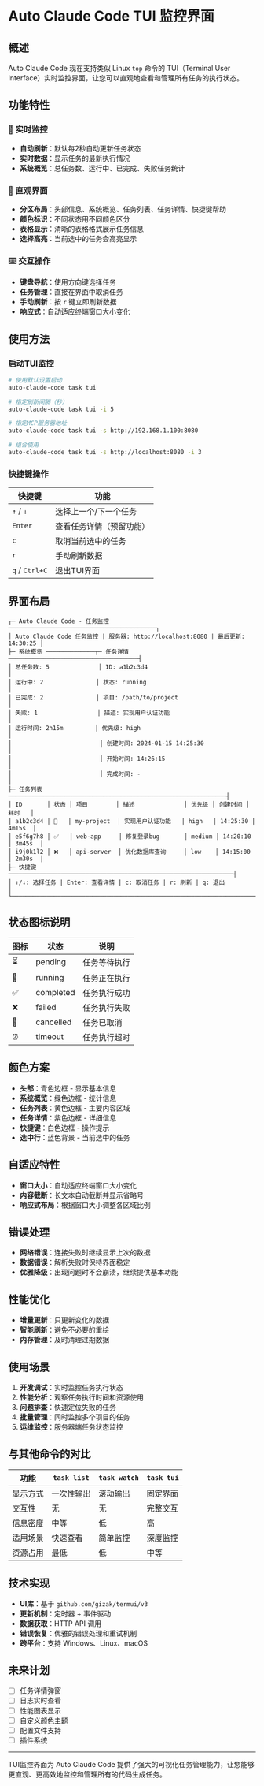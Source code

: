 # Auto Claude Code TUI 监控界面

## 概述

Auto Claude Code 现在支持类似 Linux `top` 命令的 TUI（Terminal User Interface）实时监控界面，让您可以直观地查看和管理所有任务的执行状态。

## 功能特性

### 🎯 实时监控
- **自动刷新**：默认每2秒自动更新任务状态
- **实时数据**：显示任务的最新执行情况
- **系统概览**：总任务数、运行中、已完成、失败任务统计

### 🎨 直观界面
- **分区布局**：头部信息、系统概览、任务列表、任务详情、快捷键帮助
- **颜色标识**：不同状态用不同颜色区分
- **表格显示**：清晰的表格格式展示任务信息
- **选择高亮**：当前选中的任务会高亮显示

### ⌨️ 交互操作
- **键盘导航**：使用方向键选择任务
- **任务管理**：直接在界面中取消任务
- **手动刷新**：按 `r` 键立即刷新数据
- **响应式**：自动适应终端窗口大小变化

## 使用方法

### 启动TUI监控
```bash
# 使用默认设置启动
auto-claude-code task tui

# 指定刷新间隔（秒）
auto-claude-code task tui -i 5

# 指定MCP服务器地址
auto-claude-code task tui -s http://192.168.1.100:8080

# 组合使用
auto-claude-code task tui -s http://localhost:8080 -i 3
```

### 快捷键操作

| 快捷键 | 功能 |
|--------|------|
| `↑` / `↓` | 选择上一个/下一个任务 |
| `Enter` | 查看任务详情（预留功能） |
| `c` | 取消当前选中的任务 |
| `r` | 手动刷新数据 |
| `q` / `Ctrl+C` | 退出TUI界面 |

## 界面布局

```
┌─ Auto Claude Code - 任务监控 ──────────────────────────────────────────┐
│ Auto Claude Code 任务监控 | 服务器: http://localhost:8080 | 最后更新: 14:30:25 │
├─ 系统概览 ──────────────┬─ 任务详情 ─────────────────────────────────────┤
│ 总任务数: 5              │ ID: a1b2c3d4                                   │
│ 运行中: 2               │ 状态: running                                  │
│ 已完成: 2               │ 项目: /path/to/project                         │
│ 失败: 1                 │ 描述: 实现用户认证功能                          │
│ 运行时间: 2h15m         │ 优先级: high                                   │
│                         │ 创建时间: 2024-01-15 14:25:30                 │
│                         │ 开始时间: 14:26:15                             │
│                         │ 完成时间: -                                    │
├─ 任务列表 ──────────────────────────────────────────────────────────────┤
│ ID       │ 状态 │ 项目        │ 描述              │ 优先级 │ 创建时间 │ 耗时   │
│ a1b2c3d4 │ 🔄   │ my-project  │ 实现用户认证功能   │ high   │ 14:25:30 │ 4m15s  │
│ e5f6g7h8 │ ✅   │ web-app     │ 修复登录bug       │ medium │ 14:20:10 │ 3m45s  │
│ i9j0k1l2 │ ❌   │ api-server  │ 优化数据库查询     │ low    │ 14:15:00 │ 2m30s  │
├─ 快捷键 ────────────────────────────────────────────────────────────────┤
│ ↑/↓: 选择任务 | Enter: 查看详情 | c: 取消任务 | r: 刷新 | q: 退出        │
└─────────────────────────────────────────────────────────────────────────┘
```

## 状态图标说明

| 图标 | 状态 | 说明 |
|------|------|------|
| ⏳ | pending | 任务等待执行 |
| 🔄 | running | 任务正在执行 |
| ✅ | completed | 任务执行成功 |
| ❌ | failed | 任务执行失败 |
| 🚫 | cancelled | 任务已取消 |
| ⏰ | timeout | 任务执行超时 |

## 颜色方案

- **头部**：青色边框 - 显示基本信息
- **系统概览**：绿色边框 - 统计信息
- **任务列表**：黄色边框 - 主要内容区域
- **任务详情**：紫色边框 - 详细信息
- **快捷键**：白色边框 - 操作提示
- **选中行**：蓝色背景 - 当前选中的任务

## 自适应特性

- **窗口大小**：自动适应终端窗口大小变化
- **内容截断**：长文本自动截断并显示省略号
- **响应式布局**：根据窗口大小调整各区域比例

## 错误处理

- **网络错误**：连接失败时继续显示上次的数据
- **数据错误**：解析失败时保持界面稳定
- **优雅降级**：出现问题时不会崩溃，继续提供基本功能

## 性能优化

- **增量更新**：只更新变化的数据
- **智能刷新**：避免不必要的重绘
- **内存管理**：及时清理过期数据

## 使用场景

1. **开发调试**：实时监控任务执行状态
2. **性能分析**：观察任务执行时间和资源使用
3. **问题排查**：快速定位失败的任务
4. **批量管理**：同时监控多个项目的任务
5. **运维监控**：服务器端任务状态监控

## 与其他命令的对比

| 功能 | `task list` | `task watch` | `task tui` |
|------|-------------|--------------|------------|
| 显示方式 | 一次性输出 | 滚动输出 | 固定界面 |
| 交互性 | 无 | 无 | 完整交互 |
| 信息密度 | 中等 | 低 | 高 |
| 适用场景 | 快速查看 | 简单监控 | 深度监控 |
| 资源占用 | 最低 | 低 | 中等 |

## 技术实现

- **UI库**：基于 `github.com/gizak/termui/v3`
- **更新机制**：定时器 + 事件驱动
- **数据获取**：HTTP API 调用
- **错误恢复**：优雅的错误处理和重试机制
- **跨平台**：支持 Windows、Linux、macOS

## 未来计划

- [ ] 任务详情弹窗
- [ ] 日志实时查看
- [ ] 性能图表显示
- [ ] 自定义颜色主题
- [ ] 配置文件支持
- [ ] 插件系统

---

TUI监控界面为 Auto Claude Code 提供了强大的可视化任务管理能力，让您能够更直观、更高效地监控和管理所有的代码生成任务。 